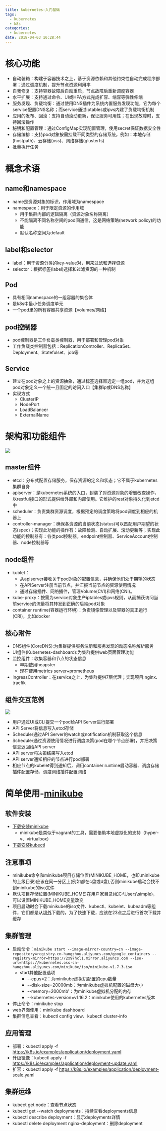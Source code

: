 ```yaml
---
title: kubernetes-入门基础
tags:
  - kubernetes
  - k8s
categories:
  - kubernetes
date: 2018-04-03 10:28:44
---
```


# 核心功能
* 自动装箱：构建于容器技术之上，基于资源依赖和其他约束性自动完成程序部署；通过调度机制，提升节点资源利用率
* 自我修复：支持容器故障后自动重启，节点故障后重新调度容器
* 水平扩展：支持通过命令、UI或HPA方式完成扩容、缩容等弹性伸缩
* 服务发现、负载均衡：通过使用DNS插件为系统内置服务发现功能，它为每个service配置DNS名称；而service通过iptables或ipvs内建了负载均衡机制
* 应用的发布、回滚：支持自动滚动更新，保证服务可用性；在出现故障时，支持回滚操作
* 秘钥和配置管理：通过ConfigMap实现配置管理，使用secret保证数据安全性
* 存储编排：支持pod对象按需挂载不同类型的存储系统，例如：本地存储(hostpath)、云存储(oss)、网络存储(glusterfs)
* 批量执行任务

# 概念术语
## name和namespace
* name是资源对象的标识，作用域为namespace
* namespace：用于限定资源的作用域
  - 用于集群内部的逻辑隔离（资源对象名称隔离）
  - 不能隔离不同名称空间的pod间通信，这是网络策略(network policy)的功能
  - 默认名称空间为default

## label和selector
* label：用于资源分类的key-value对，用来过滤和选择资源
* selector：根据标签(label)选择和过滤资源的一种机制

## Pod
* 具有相同namespace的一组容器的集合体
* 是k8s中最小任务调度单元
* 一个pod里的所有容器共享资源【volumes/网络】

## pod控制器
* pod控制器是工作负载类控制器，用于部署和管理pod对象
* 工作负载类控制器包括：ReplicationController、ReplicaSet、Deployment、Statefulset、job等

## Service
* 建立在pod对象之上的资源抽象，通过标签选择器选定一组pod，并为这组pod对象定义一个统一且固定的访问入口【集群ip或DNS名称】
* 实现方式
    - ClusterIP
    - NodePort
    - LoadBalancer
    - ExternalName

# 架构和功能组件
![](https://simple0426-blog.oss-cn-beijing.aliyuncs.com/k8s%E6%9E%B6%E6%9E%84.png)
## master组件
* etcd：分布式配置存储服务，保存资源的定义和状态；它不属于kubernetes集群自身
* apiserver：是kubernetes系统的入口，封装了对资源对象的增删改查操作，以restful接口的形式提供给外部和内部使用。它维护的rest对象持久化到etcd中
* scheduler：负责集群资源调度，根据预定的调度策略将pod调度到相应的机器上
* controller-manager：确保各资源的当前状态(status)可以匹配用户期望的状态(spec)；实现此功能的操作有：故障检测、自动扩展、滚动更新等；实现此功能的控制器有：各类pod控制器，endpoint控制器、ServiceAccount控制器、node控制器等

## node组件
* kublet：
    * 从apiserver接收关于pod对象的配置信息，并确保他们处于期望的状态
    * 在APIServer注册当前节点，并汇报当前节点的资源使用情况
    * 通过存储插件、网络插件，管理Volume(CVI)和网络(CNI)。
* kube-proxy：按需为service对象生产iptables或ipvs规则，从而捕获访问当前service的流量将其转发到正确的后端pod对象
* container runtime(容器运行环境)：负责镜像管理以及容器的真正运行(CRI)，比如docker

## 核心附件
* DNS组件(CoreDNS):为集群提供服务注册和服务发现的动态名称解析服务
* UI组件(Kubernetes-dashboard):为集群提供web页面管理功能
* 监控组件：收集容器和节点的状态信息
    + 早期使用heapster
    + 现在使用metrics server+prometheus
* IngressController：在service之上，为集群提供7层代理；实现项目:nginx、traefik

## 组件交互范例
![](https://simple0426-blog.oss-cn-beijing.aliyuncs.com/k8s-module-interact.jpg)

* 用户通过UI或CLI提交一个pod给API Server进行部署
* API Server将信息写入etcd存储
* Scheduler通过API Server的watch或notification机制获取这个信息
* Scheduler通过资源使用情况进行调度决策(pod在哪个节点部署)，并把决策信息返回给API server
* API server将决策结果写入etcd
* API server通知相应的节点进行pod部署
* 相应节点的kubelet得到通知后，调用container runtime启动容器、调度存储插件配置存储、调度网络插件配置网络

# 简单使用-[minikube](https://minikube.sigs.k8s.io/)
## 软件安装
* [下载安装minikube](https://github.com/kubernetes/minikube)
    - minikube是类似于vagrant的工具，需要借助本地虚拟化的支持（hyper-v、virtualbox）
* [下载安装kubectl](https://kubernetes.io/docs/tasks/tools/install-kubectl/#install-kubectl-on-windows)

## 注意事项
* minikube命令和minikube项目存储位置(MINIKUBE_HOME，也即.minikube的上级目录)应该在同一分区上(例如都在c盘或d盘),否则minikube启动会找不到minikube的iso文件
* 默认项目存储位置(MINIKUBE_HOME)在用户家目录(如C:\Users\simple)，可以设置MINIKUBE_HOME变量改变
* 项目启动时会下载minikube的iso文件、kubectl、kubelet、kubeadm等组件，它们都是从[境外](https://storage.googleapis.com)下载的，为了快速下载，应该在23点之后进行首次下载并缓存

## 集群管理
* 启动命令：`minikube start --image-mirror-country=cn --image-repository=registry.cn-hangzhou.aliyuncs.com/google_containers --registry-mirror=https://2x97hcl1.mirror.aliyuncs.com --iso-url=https://kubernetes.oss-cn-hangzhou.aliyuncs.com/minikube/iso/minikube-v1.7.3.iso`
    - start其他配置选项
        + --cpus=2：为minikube虚拟机配置的cpu数量
        + --disk-size=20000mb：为minikube虚拟机配置的磁盘大小
        + --memory=2000mb'：为minikube虚拟机分配的内存
        + --kubernetes-version=v1.16.2：minikube使用的kubernetes版本
* 停止命令：minikube stop
* web界面使用：minikube dashboard
* 集群信息查看：kubectl config view、kubectl cluster-info

## 应用管理
* 部署：kubectl apply -f https://k8s.io/examples/application/deployment.yaml
* 升级镜像：kubectl apply -f https://k8s.io/examples/application/deployment-update.yaml
* 扩容：kubectl apply -f https://k8s.io/examples/application/deployment-scale.yaml

## 集群运维
* kubect get node：查看节点状态
* kubectl get --watch deployments：持续查看deployments信息
* kubectl describe deployment：显示deployments详情
* kubectl delete deployment nginx-deployment：删除deployment
